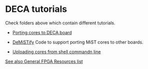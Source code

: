 # DECA tutorials

Check folders above which contain different tutorials.

* [Porting cores to DECA board](Porting-Cores)

* [DeMiSTify](DeMiSTify) Code to support porting MiST cores to other boards.

* [Uploading cores from shell commandn line](Uploading-Cores/README.md)

  

[See also General FPGA Resources list](./../resources.md)



